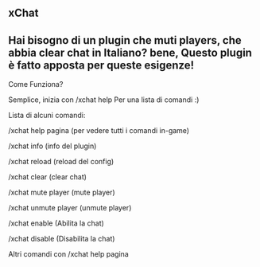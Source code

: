 xChat
-----------------------------------------------------------------------------------
Hai bisogno di un plugin che muti players, che abbia clear chat in Italiano? bene,
Questo plugin è fatto apposta per queste esigenze!
-------------------------------------------------------------------------------------
Come Funziona?

Semplice, inizia con /xchat help 
Per una lista di comandi :)

Lista di alcuni comandi:

/xchat help pagina (per vedere tutti i comandi in-game)

/xchat info (info del plugin)

/xchat reload (reload del config)

/xchat clear (clear chat)

/xchat mute player (mute player)

/xchat unmute player (unmute player)

/xchat enable (Abilita la chat)

/xchat disable (Disabilita la chat)

Altri comandi con /xchat help pagina
